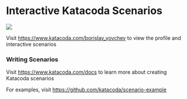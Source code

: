 # Interactive Katacoda Scenarios

[![](http://shields.katacoda.com/katacoda/borislav_yovchev/count.svg)](https://www.katacoda.com/borislav_yovchev "Get your profile on Katacoda.com")

Visit https://www.katacoda.com/borislav_yovchev to view the profile and interactive scenarios

### Writing Scenarios
Visit https://www.katacoda.com/docs to learn more about creating Katacoda scenarios

For examples, visit https://github.com/katacoda/scenario-example
